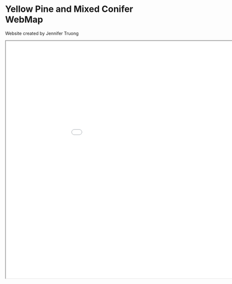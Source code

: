 # Yellow Pine and Mixed Conifer WebMap

Website created by Jennifer Truong

<iframe src="webmap/index.html" width=1024 height=768></iframe> 